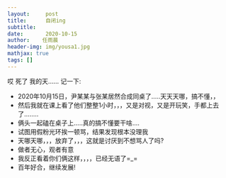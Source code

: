 ```yaml
---
layout:     post
title:      自闭ing
subtitle:
date:       2020-10-15
author:    任雨晨
header-img: img/yousa1.jpg
mathjax: true
tags: []
---
```

哎
死了
我的天......
记一下:
* 2020年10月15日，尹某某与张某居然合成同桌了.....天天天哪，搞不懂，，
* 然后我就在课上看了他们整整1小时，，，又是对视，又是开玩笑，手都上去了........
* 俩头一起磕在桌子上.....真的搞不懂要干啥....
* 试图用假粉光环挨一顿骂，结果发现根本没理我
* 天哪天哪，，，放弃了，，，这就是讨厌到不想骂人了吗?
* 做者无心，观者有意
* 我反正看着你们俩这样，，，，已经无语了=_=
* 百年好合，继续发展!
